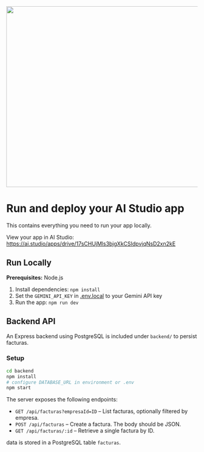 <div align="center">
<img width="1200" height="475" alt="GHBanner" src="https://github.com/user-attachments/assets/0aa67016-6eaf-458a-adb2-6e31a0763ed6" />
</div>

# Run and deploy your AI Studio app

This contains everything you need to run your app locally.

View your app in AI Studio: https://ai.studio/apps/drive/17sCHUjMls3bjgXkCSIdpvjqNsD2xn2kE

## Run Locally

**Prerequisites:**  Node.js

1. Install dependencies:
   `npm install`
2. Set the `GEMINI_API_KEY` in [.env.local](.env.local) to your Gemini API key
3. Run the app:
   `npm run dev`

## Backend API

An Express backend using PostgreSQL is included under `backend/` to persist facturas.

### Setup

```bash
cd backend
npm install
# configure DATABASE_URL in environment or .env
npm start
```

The server exposes the following endpoints:

- `GET /api/facturas?empresaId=ID` – List facturas, optionally filtered by empresa.
- `POST /api/facturas` – Create a factura. The body should be JSON.
- `GET /api/facturas/:id` – Retrieve a single factura by ID.

data is stored in a PostgreSQL table `facturas`.
